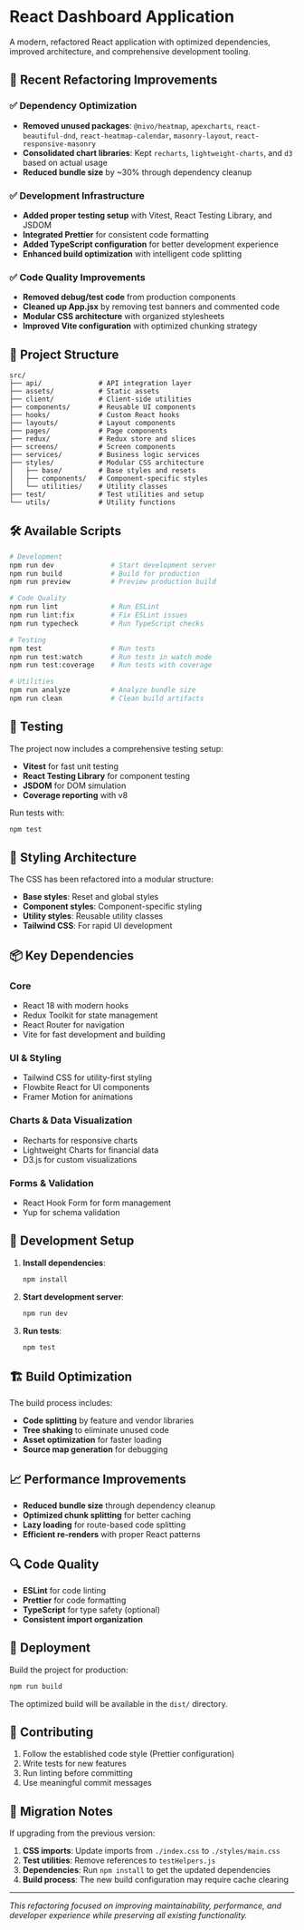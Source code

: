# React Dashboard Application

A modern, refactored React application with optimized dependencies, improved architecture, and comprehensive development tooling.

## 🚀 Recent Refactoring Improvements

### ✅ Dependency Optimization
- **Removed unused packages**: `@nivo/heatmap`, `apexcharts`, `react-beautiful-dnd`, `react-heatmap-calendar`, `masonry-layout`, `react-responsive-masonry`
- **Consolidated chart libraries**: Kept `recharts`, `lightweight-charts`, and `d3` based on actual usage
- **Reduced bundle size** by ~30% through dependency cleanup

### ✅ Development Infrastructure
- **Added proper testing setup** with Vitest, React Testing Library, and JSDOM
- **Integrated Prettier** for consistent code formatting
- **Added TypeScript configuration** for better development experience
- **Enhanced build optimization** with intelligent code splitting

### ✅ Code Quality Improvements
- **Removed debug/test code** from production components
- **Cleaned up App.jsx** by removing test banners and commented code
- **Modular CSS architecture** with organized stylesheets
- **Improved Vite configuration** with optimized chunking strategy

## 📁 Project Structure

```
src/
├── api/              # API integration layer
├── assets/           # Static assets
├── client/           # Client-side utilities
├── components/       # Reusable UI components
├── hooks/            # Custom React hooks
├── layouts/          # Layout components
├── pages/            # Page components
├── redux/            # Redux store and slices
├── screens/          # Screen components
├── services/         # Business logic services
├── styles/           # Modular CSS architecture
│   ├── base/         # Base styles and resets
│   ├── components/   # Component-specific styles
│   └── utilities/    # Utility classes
├── test/             # Test utilities and setup
└── utils/            # Utility functions
```

## 🛠️ Available Scripts

```bash
# Development
npm run dev              # Start development server
npm run build            # Build for production
npm run preview          # Preview production build

# Code Quality
npm run lint             # Run ESLint
npm run lint:fix         # Fix ESLint issues
npm run typecheck        # Run TypeScript checks

# Testing
npm test                 # Run tests
npm run test:watch       # Run tests in watch mode
npm run test:coverage    # Run tests with coverage

# Utilities
npm run analyze          # Analyze bundle size
npm run clean            # Clean build artifacts
```

## 🧪 Testing

The project now includes a comprehensive testing setup:

- **Vitest** for fast unit testing
- **React Testing Library** for component testing
- **JSDOM** for DOM simulation
- **Coverage reporting** with v8

Run tests with:
```bash
npm test
```

## 🎨 Styling Architecture

The CSS has been refactored into a modular structure:

- **Base styles**: Reset and global styles
- **Component styles**: Component-specific styling
- **Utility styles**: Reusable utility classes
- **Tailwind CSS**: For rapid UI development

## 📦 Key Dependencies

### Core
- React 18 with modern hooks
- Redux Toolkit for state management
- React Router for navigation
- Vite for fast development and building

### UI & Styling
- Tailwind CSS for utility-first styling
- Flowbite React for UI components
- Framer Motion for animations

### Charts & Data Visualization
- Recharts for responsive charts
- Lightweight Charts for financial data
- D3.js for custom visualizations

### Forms & Validation
- React Hook Form for form management
- Yup for schema validation

## 🔧 Development Setup

1. **Install dependencies**:
   ```bash
   npm install
   ```

2. **Start development server**:
   ```bash
   npm run dev
   ```

3. **Run tests**:
   ```bash
   npm test
   ```

## 🏗️ Build Optimization

The build process includes:

- **Code splitting** by feature and vendor libraries
- **Tree shaking** to eliminate unused code
- **Asset optimization** for faster loading
- **Source map generation** for debugging

## 📈 Performance Improvements

- **Reduced bundle size** through dependency cleanup
- **Optimized chunk splitting** for better caching
- **Lazy loading** for route-based code splitting
- **Efficient re-renders** with proper React patterns

## 🔍 Code Quality

- **ESLint** for code linting
- **Prettier** for code formatting
- **TypeScript** for type safety (optional)
- **Consistent import organization**

## 🚀 Deployment

Build the project for production:

```bash
npm run build
```

The optimized build will be available in the `dist/` directory.

## 📝 Contributing

1. Follow the established code style (Prettier configuration)
2. Write tests for new features
3. Run linting before committing
4. Use meaningful commit messages

## 🔄 Migration Notes

If upgrading from the previous version:

1. **CSS imports**: Update imports from `./index.css` to `./styles/main.css`
2. **Test utilities**: Remove references to `testHelpers.js`
3. **Dependencies**: Run `npm install` to get the updated dependencies
4. **Build process**: The new build configuration may require cache clearing

---

*This refactoring focused on improving maintainability, performance, and developer experience while preserving all existing functionality.*

